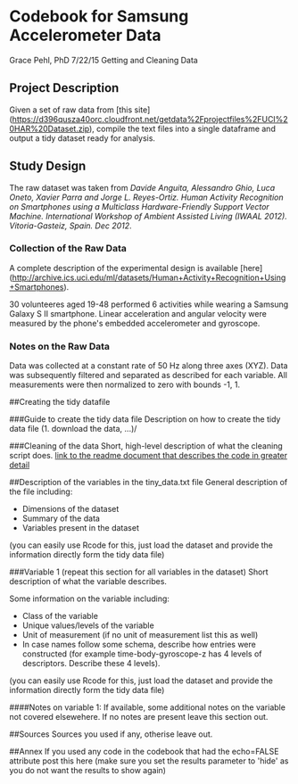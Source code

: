 # Codebook for Samsung Accelerometer Data

Grace Pehl, PhD   7/22/15   Getting and Cleaning Data

## Project Description
Given a set of raw data from [this site] (https://d396qusza40orc.cloudfront.net/getdata%2Fprojectfiles%2FUCI%20HAR%20Dataset.zip), compile the text files into a single dataframe and output a tidy dataset ready for analysis.

## Study Design
The raw dataset was taken from *Davide Anguita, Alessandro Ghio, Luca Oneto, Xavier Parra and Jorge L. Reyes-Ortiz. Human Activity Recognition on Smartphones using a Multiclass Hardware-Friendly Support Vector Machine. International Workshop of Ambient Assisted Living (IWAAL 2012). Vitoria-Gasteiz, Spain. Dec 2012*.

### Collection of the Raw Data

A complete description of the experimental design is available [here] (http://archive.ics.uci.edu/ml/datasets/Human+Activity+Recognition+Using+Smartphones).

30 volunteeres aged 19-48 performed 6 activities while wearing a Samsung Galaxy S II smartphone.  Linear acceleration and angular velocity were measured by the phone's embedded accelerometer and gyroscope.

### Notes on the Raw Data

Data was collected at a constant rate of 50 Hz along three axes (XYZ).  Data was subsequently filtered and separated as described for each variable.  All measurements were then normalized to zero with bounds -1, 1.  

##Creating the tidy datafile

###Guide to create the tidy data file
Description on how to create the tidy data file (1. download the data, ...)/

###Cleaning of the data
Short, high-level description of what the cleaning script does. [link to the readme document that describes the code in greater detail]()

##Description of the variables in the tiny_data.txt file
General description of the file including:
 - Dimensions of the dataset
 - Summary of the data
 - Variables present in the dataset

(you can easily use Rcode for this, just load the dataset and provide the information directly form the tidy data file)

###Variable 1 (repeat this section for all variables in the dataset)
Short description of what the variable describes.

Some information on the variable including:
 - Class of the variable
 - Unique values/levels of the variable
 - Unit of measurement (if no unit of measurement list this as well)
 - In case names follow some schema, describe how entries were constructed (for example time-body-gyroscope-z has 4 levels of descriptors. Describe these 4 levels). 

(you can easily use Rcode for this, just load the dataset and provide the information directly form the tidy data file)

####Notes on variable 1:
If available, some additional notes on the variable not covered elsewehere. If no notes are present leave this section out.

##Sources
Sources you used if any, otherise leave out.

##Annex
If you used any code in the codebook that had the echo=FALSE attribute post this here (make sure you set the results parameter to 'hide' as you do not want the results to show again)

